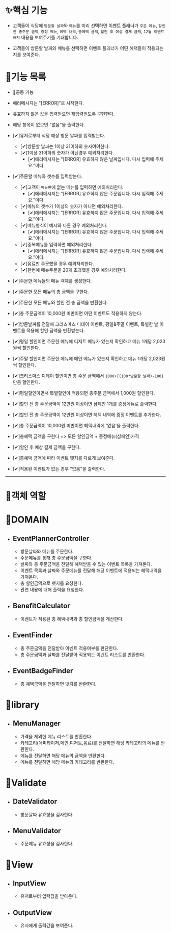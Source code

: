 # ✨핵심 기능

- 고객들이 식당에 `방문할 날짜`와 `메뉴`를 미리 선택하면 이벤트 플래너가 `주문 메뉴`, `할인 전 총주문 금액`, `증정 메뉴`, `혜택 내역`, `총혜택 금액`, `할인 후 예상 결제 금액`, `12월 이벤트 배지` 내용을 보여주기를 기대합니다.

- 고객들이 방문할 날짜와 메뉴를 선택하면 이벤트 플래너가 어떤 혜택들이 적용되는지를 보여준다.

# 🚀기능 목록

- 📌공통 기능
- 에러메시지는 "[ERROR]"로 시작한다.
- 유효하지 않은 값을 입력받으면 재입력받도록 구현한다.
- 해당 항목이 없으면 "없음"을 출력한다.

- [✔]유저로부터 식당 예상 방문 날짜를 입력받는다.

  - [✔]방문할 날짜는 1이상 31이하의 숫자여야한다.
  - [✔]1이상 31이하의 숫자가 아닌경우 예외처리한다.
    - [✔]에러메시지는 "[ERROR] 유효하지 않은 날짜입니다. 다시 입력해 주세요."이다.

- [✔]주문할 메뉴와 갯수를 입력받는다.

  - [✔]고객이 `메뉴판`에 없는 메뉴를 입력하면 예외처리한다.
    - [✔]에러메시지는 "[ERROR] 유효하지 않은 주문입니다. 다시 입력해 주세요."이다.
  - [✔]메뉴의 갯수가 1이상의 숫자가 아니면 예외처리한다.
    - [✔]에러메시지는 "[ERROR] 유효하지 않은 주문입니다. 다시 입력해 주세요."이다.
  - [✔]메뉴형식이 예시와 다른 경우 예외처리한다.
    - [✔]에러메시지는 "[ERROR] 유효하지 않은 주문입니다. 다시 입력해 주세요."이다.
  - [✔]중복메뉴를 입력하면 예외처리한다.
    - [✔]에러메시지는 "[ERROR] 유효하지 않은 주문입니다. 다시 입력해 주세요."이다.
  - [✔]음료만 주문했을 경우 예외처리한다.
  - [✔]한번에 메뉴주문을 20개 초과했을 경우 예외처리한다.

- [✔]주문한 메뉴들의 메뉴 객체를 생성한다.
- [✔]주문한 모든 메뉴의 총 금액을 구한다.
- [✔]주문한 모든 메뉴와 할인 전 총 금액을 반환한다.

- [✔]총 주문금액이 10,000원 미만이면 어떤 이벤트도 적용하지 않는다.

- [✔]방문날짜를 전달해 크리스마스 디데이 이벤트, 평일&주말 이벤트, 특별한 날 이벤트를 적용해 할인 금액을 반환받는다.
- [✔]평일 할인이면 주문한 메뉴에 디저트 메뉴가 있는지 확인하고 메뉴 1개당 2,023원씩 할인한다.
- [✔]주말 할인이면 주문한 메뉴에 메인 메뉴가 있는지 확인하고 메뉴 1개당 2,023원씩 할인한다.
- [✔]크리스마스 디데이 할인이면 총 주문 금액에서 `1000+{(100*방문할 날짜)-100}`만큼 할인한다.
- [✔]평일할인이면서 특별할인이 적용되면 총주문 금액에서 1,000원 할인한다.
- [✔]할인 전 총 주문금액이 12만원 이상이면 샴페인 1개를 증정메뉴로 출력한다.
- [✔]할인 전 총 주문금액이 12만원 이상이면 혜택 내역에 증정 이벤트를 추가한다.
- [✔]총 주문금액이 10,000원 미만이면 혜택내역에 '없음'을 출력한다.

- [✔]총혜택 금액을 구한다 => 모든 할인금액 + 증정메뉴(샴페인)가격
- [✔]할인 후 예상 결제 금액을 구한다.
- [✔]총혜택 금액에 따라 이벤트 뱃지를 다르게 보여준다.
- [✔]적용된 이벤트가 없는 경우 "없음"을 출력한다.

---

# 🧩객체 역할

# 📁DOMAIN

- ## EventPlannerController

  - 방문날짜와 메뉴를 주문한다.
  - 주문메뉴를 통해 총 주문금액을 구한다.
  - 날짜와 총 주문금액을 전달해 혜택받을 수 있는 이벤트 목록을 가져온다.
  - 이벤트 목록과 날짜와 주문메뉴를 전달해 해당 이벤트에 적용되는 혜택내역을 가져온다.
  - 총 할인금액으로 뱃지를 요청한다.
  - 관련 내용에 대해 출력을 요청한다.

- ## BenefitCalculator

  - 이벤트가 적용된 총 혜택내역과 총 할인금액을 계산한다.

- ## EventFinder

  - 총 주문금액을 전달받아 이벤트 적용여부를 판단한다.
  - 총 주문금액과 날짜를 전달받아 적용되는 이벤트 리스트를 반환한다.

- ## EventBadgeFinder

  - 총 혜택금액을 전달하면 뱃지를 반환한다.

# 📁library

- ## MenuManager

  - 가격을 제외한 메뉴 리스트를 반환한다.
  - 카테고리(애피타이저,메인,디저트,음료)를 전달하면 해당 카테고리의 메뉴를 반환한다.
  - 메뉴를 전달하면 해당 메뉴의 금액을 반환한다.
  - 메뉴를 전달하면 해당 메뉴의 카테고리를 반환한다.

# 📁Validate

- ## DateValidator

  - 방문날짜 유효성을 검사한다.

- ## MenuValidator

  - 주문메뉴 유효성을 검사한다.

# 📁View

- ## InputView

  - 유저로부터 입력값을 받아온다.

- ## OutputView

  - 유저에게 출력값을 보여준다.

